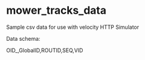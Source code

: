 # mower_tracks_data

Sample csv data for use with velocity HTTP Simulator

Data schema:

OID_,GlobalID,ROUTID,SEQ,VID
